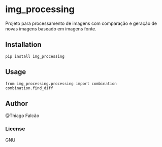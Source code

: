 # img_processing

Projeto para processamento de imagens com comparação e geração de novas imagens baseado em imagens fonte.

## Installation

`pip install img_processing`

## Usage
`from img_processing.processing import combination combination.find_diff`

## Author
@Thiago Falcão

### License
GNU
